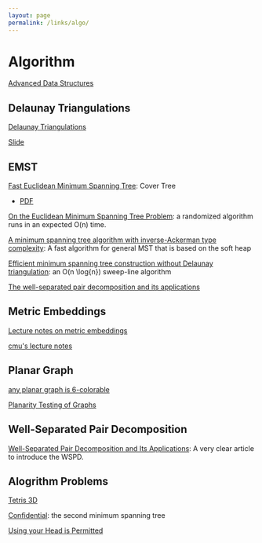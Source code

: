 ```yaml
---
layout: page
permalink: /links/algo/
---
```


# Algorithm

[Advanced Data Structures](http://courses.csail.mit.edu/6.897/spring05/lec.html)

## Delaunay Triangulations
[Delaunay Triangulations](http://www.ti.inf.ethz.ch/ew/courses/CG13/lecture/Chapter%206.pdf)

[Slide](http://www.cs.uu.nl/docs/vakken/ga/slides9alt.pdf)

## EMST
[Fast Euclidean Minimum Spanning Tree](http://videolectures.net/kdd2010_march_fem/): Cover Tree

  * [PDF](http://www.cc.gatech.edu/~pram/pubs/rp494b-march.pdf)

[On the Euclidean Minimum Spanning Tree Problem](http://www.engr.uconn.edu/~rajasek/Jmsc3.pdf): a randomized algorithm runs in an expected O(n) time.

[A minimum spanning tree algorithm with inverse-Ackerman type complexity](http://www.ms.unimelb.edu.au/~woodd/NetOpt/Chazelle-MST-JACM.pdf): A fast algorithm for general MST that is based on the soft heap

[Efficient minimum spanning tree construction without Delaunay triangulation](http://www.ece.northwestern.edu/~haizhou/publications/zhou02ipl.pdf): an O(n \log{n}) sweep-line algorithm

[The well-separated pair decomposition and its applications](http://people.scs.carleton.ca/~michiel/aa-handbook.pdf)

## Metric Embeddings
[Lecture notes on metric embeddings](http://kam.mff.cuni.cz/~matousek/ba-a4.pdf)

[cmu's lecture notes](http://www.cs.cmu.edu/~./anupamg/metrics/lectures/)


## Planar Graph
[any planar graph is 6-colorable](https://courses.engr.illinois.edu/cs173/fa2010/lectures/planargraphs.pdf)

[Planarity Testing of Graphs](http://www.tcs.tifr.res.in/~workshop/nitp_igga/slides/shreesh-planarity-patna.pdf)


## Well-Separated Pair Decomposition
[Well-Separated Pair Decomposition and Its Applications](http://people.scs.carleton.ca/~michiel/aa-handbook.pdf): A very clear article to introduce the WSPD.


## Alogrithm Problems
[Tetris 3D](http://main.edu.pl/en/archive/oi/13/tet)

[Confidential](http://acm.timus.ru/problem.aspx?space=1&num=1416): the second minimum spanning tree

[Using your Head is Permitted](http://www.brand.site.co.il/riddles/)

